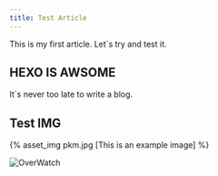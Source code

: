 ```yaml
---
title: Test Article
---
```

This is my first article. Let`s try and test it.

## HEXO IS AWSOME
It`s never too late to write a blog.

## Test IMG
{% asset_img pkm.jpg [This is an example image] %}

![OverWatch](./images/ow.jpg)
